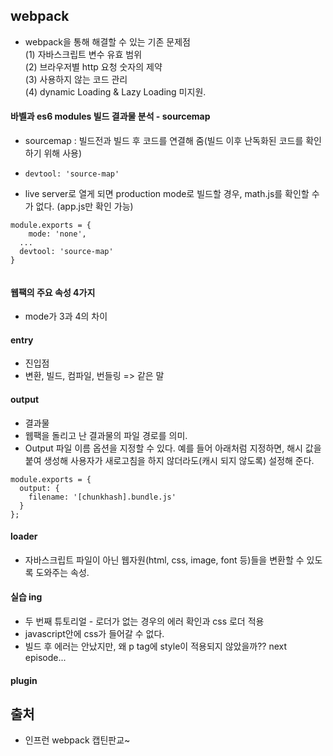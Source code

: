 ## webpack
- webpack을 통해 해결할 수 있는 기존 문제점  
  (1) 자바스크립트 변수 유효 범위  
  (2) 브라우저별 http 요청 숫자의 제약  
  (3) 사용하지 않는 코드 관리  
  (4) dynamic Loading & Lazy Loading 미지원.
       
  
#### 바벨과 es6 modules 빌드 결과물 분석 - sourcemap
- sourcemap : 빌드전과 빌드 후 코드를 연결해 줌(빌드 이후 난독화된 코드를 확인하기 위해 사용) 
 - `devtool: 'source-map'` 

- live server로 열게 되면 production mode로 빌드할 경우, math.js를 확인할 수가 없다. (app.js만 확인 가능) 
   
```
module.exports = {
	mode: 'none',
  ...
  devtool: 'source-map'
}  
  
```
  
#### 웹팩의 주요 속성 4가지
- mode가 3과 4의 차이

#### entry
- 진입점
- 변환, 빌드, 컴파일, 번들링 => 같은 말 

#### output
- 결과물
- 웹팩을 돌리고 난 결과물의 파일 경로를 의미. 
- Output 파일 이름 옵션을 지정할 수 있다. 예를 들어 아래처럼 지정하면, 해시 값을 붙여 생성해 사용자가 새로고침을 하지 않더라도(캐시 되지 않도록) 설정해 준다. 
   
```
module.exports = {
  output: {
    filename: '[chunkhash].bundle.js'
  }
};
```
  
#### loader
- 자바스크립트 파일이 아닌 웹자원(html, css, image, font 등)들을 변환할 수 있도록 도와주는 속성. 

#### 실습 ing
- 두 번째 튜토리얼 - 로더가 없는 경우의 에러 확인과 css 로더 적용
- javascript안에 css가 들어갈 수 없다. 
- 빌드 후 에러는 안났지만, 왜 p tag에 style이 적용되지 않았을까?? next episode... 

#### plugin
  
## 출처
- 인프런 webpack 캡틴판교~
  
